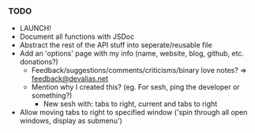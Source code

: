 ### TODO

* LAUNCH!
* Document all functions with JSDoc
* Abstract the rest of the API stuff into seperate/reusable file
* Add an 'options' page with my info (name, website, blog, github, etc. donations?)
  * Feedback/suggestions/comments/criticisms/binary love notes? => feedback@devalias.net
  * Mention why I created this? (eg. For sesh, ping the developer or something?)
    * New sesh with: tabs to right, current and tabs to right
* Allow moving tabs to right to specified window ('spin through all open windows, display as submenu')
